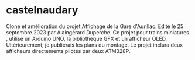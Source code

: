# castelnaudary
Clone et amélioration du projet Affichage de la Gare d'Aurillac.
Edité le 25 septembre 2023 par Alaingérard Duperche.
Ce projet pour trains miniatures , utilise un Arduino UNO, la bibliothèque GFX et un afficheur OLED.
Ultérieurement, je publierais les plans du montage.
Le projet inclura deux afficheurs directements pilotés par deux ATM328P.
